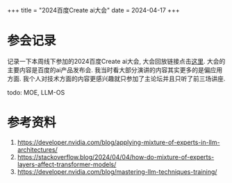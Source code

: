 +++
title = "2024百度Create ai大会"
date = 2024-04-17
+++

# 参会记录

记录一下本周线下参加的2024百度Create ai大会, 大会回放链接点击[这里](https://create.baidu.com/?lng=en). 大会的主要内容是百度的ai产品发布会. 我当时看大部分演讲的内容其实更多的是偏应用方面. 我个人对技术方面的内容更感兴趣就只参加了主论坛并且只听了前三场讲座.


todo:
MOE, LLM-OS



# 参考资料

1. https://developer.nvidia.com/blog/applying-mixture-of-experts-in-llm-architectures/ 
2. https://stackoverflow.blog/2024/04/04/how-do-mixture-of-experts-layers-affect-transformer-models/
3. https://developer.nvidia.com/blog/mastering-llm-techniques-training/
